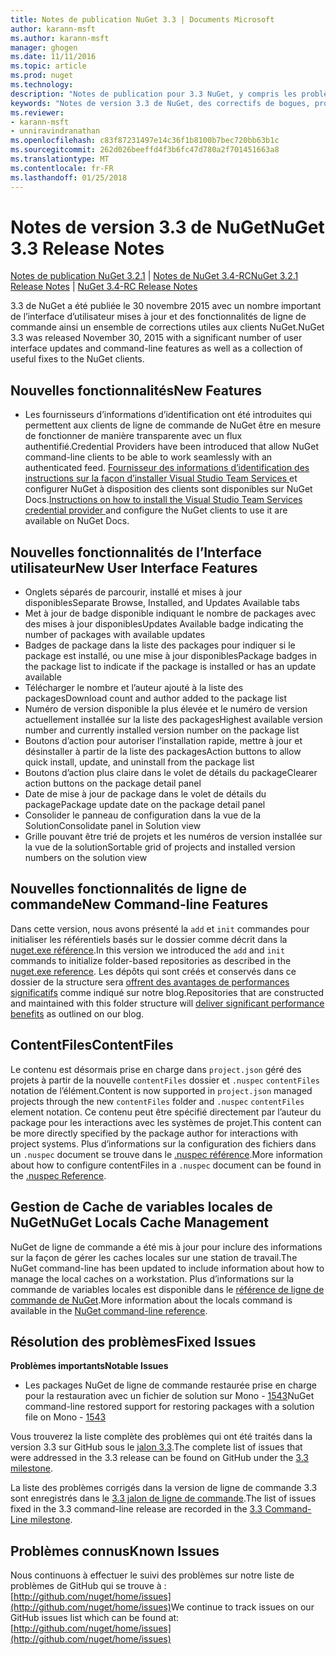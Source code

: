 ```yaml
---
title: Notes de publication NuGet 3.3 | Documents Microsoft
author: karann-msft
ms.author: karann-msft
manager: ghogen
ms.date: 11/11/2016
ms.topic: article
ms.prod: nuget
ms.technology: 
description: "Notes de publication pour 3.3 NuGet, y compris les problèmes connus, les correctifs de bogues, les fonctionnalités ajoutées et dcr."
keywords: "Notes de version 3.3 de NuGet, des correctifs de bogues, problèmes connus, ajouté des fonctionnalités, DCR"
ms.reviewer:
- karann-msft
- unniravindranathan
ms.openlocfilehash: c83f87231497e14c36f1b8100b7bec720bb63b1c
ms.sourcegitcommit: 262d026beeffd4f3b6fc47d780a2f701451663a8
ms.translationtype: MT
ms.contentlocale: fr-FR
ms.lasthandoff: 01/25/2018
---
```

# <a name="nuget-33-release-notes"></a><span data-ttu-id="3af0a-104">Notes de version 3.3 de NuGet</span><span class="sxs-lookup"><span data-stu-id="3af0a-104">NuGet 3.3 Release Notes</span></span>

<span data-ttu-id="3af0a-105">[Notes de publication NuGet 3.2.1](../release-notes/nuget-3.2.1.md) | [Notes de NuGet 3.4-RC](../release-notes/nuget-3.4-RC.md)</span><span class="sxs-lookup"><span data-stu-id="3af0a-105">[NuGet 3.2.1 Release Notes](../release-notes/nuget-3.2.1.md) | [NuGet 3.4-RC Release Notes](../release-notes/nuget-3.4-RC.md)</span></span>

<span data-ttu-id="3af0a-106">3.3 de NuGet a été publiée le 30 novembre 2015 avec un nombre important de l’interface d’utilisateur mises à jour et des fonctionnalités de ligne de commande ainsi un ensemble de corrections utiles aux clients NuGet.</span><span class="sxs-lookup"><span data-stu-id="3af0a-106">NuGet 3.3 was released November 30, 2015 with a significant number of user interface updates and command-line features as well as a collection of useful fixes to the NuGet clients.</span></span>

## <a name="new-features"></a><span data-ttu-id="3af0a-107">Nouvelles fonctionnalités</span><span class="sxs-lookup"><span data-stu-id="3af0a-107">New Features</span></span>

* <span data-ttu-id="3af0a-108">Les fournisseurs d’informations d’identification ont été introduites qui permettent aux clients de ligne de commande de NuGet être en mesure de fonctionner de manière transparente avec un flux authentifié.</span><span class="sxs-lookup"><span data-stu-id="3af0a-108">Credential Providers have been introduced that allow NuGet command-line clients to be able to work seamlessly with an authenticated feed.</span></span> <span data-ttu-id="3af0a-109">[Fournisseur des informations d’identification des instructions sur la façon d’installer Visual Studio Team Services ](../API/nuget-exe-Credential-Providers.md) et configurer NuGet à disposition des clients sont disponibles sur NuGet Docs.</span><span class="sxs-lookup"><span data-stu-id="3af0a-109">[Instructions on how to install the Visual Studio Team Services credential provider ](../API/nuget-exe-Credential-Providers.md) and configure the NuGet clients to use it are available on NuGet Docs.</span></span>

## <a name="new-user-interface-features"></a><span data-ttu-id="3af0a-110">Nouvelles fonctionnalités de l’Interface utilisateur</span><span class="sxs-lookup"><span data-stu-id="3af0a-110">New User Interface Features</span></span>

* <span data-ttu-id="3af0a-111">Onglets séparés de parcourir, installé et mises à jour disponibles</span><span class="sxs-lookup"><span data-stu-id="3af0a-111">Separate Browse, Installed, and Updates Available tabs</span></span>
* <span data-ttu-id="3af0a-112">Met à jour de badge disponible indiquant le nombre de packages avec des mises à jour disponibles</span><span class="sxs-lookup"><span data-stu-id="3af0a-112">Updates Available badge indicating the number of packages with available updates</span></span>
* <span data-ttu-id="3af0a-113">Badges de package dans la liste des packages pour indiquer si le package est installé, ou une mise à jour disponibles</span><span class="sxs-lookup"><span data-stu-id="3af0a-113">Package badges in the package list to indicate if the package is installed or has an update available</span></span>
* <span data-ttu-id="3af0a-114">Télécharger le nombre et l’auteur ajouté à la liste des packages</span><span class="sxs-lookup"><span data-stu-id="3af0a-114">Download count and author added to the package list</span></span>
* <span data-ttu-id="3af0a-115">Numéro de version disponible la plus élevée et le numéro de version actuellement installée sur la liste des packages</span><span class="sxs-lookup"><span data-stu-id="3af0a-115">Highest available version number and currently installed version number on the package list</span></span>
* <span data-ttu-id="3af0a-116">Boutons d’action pour autoriser l’installation rapide, mettre à jour et désinstaller à partir de la liste des packages</span><span class="sxs-lookup"><span data-stu-id="3af0a-116">Action buttons to allow quick install, update, and uninstall from the package list</span></span>
* <span data-ttu-id="3af0a-117">Boutons d’action plus claire dans le volet de détails du package</span><span class="sxs-lookup"><span data-stu-id="3af0a-117">Clearer action buttons on the package detail panel</span></span>
* <span data-ttu-id="3af0a-118">Date de mise à jour de package dans le volet de détails du package</span><span class="sxs-lookup"><span data-stu-id="3af0a-118">Package update date on the package detail panel</span></span>
* <span data-ttu-id="3af0a-119">Consolider le panneau de configuration dans la vue de la Solution</span><span class="sxs-lookup"><span data-stu-id="3af0a-119">Consolidate panel in Solution view</span></span>
* <span data-ttu-id="3af0a-120">Grille pouvant être trié de projets et les numéros de version installée sur la vue de la solution</span><span class="sxs-lookup"><span data-stu-id="3af0a-120">Sortable grid of projects and installed version numbers on the solution view</span></span>

## <a name="new-command-line-features"></a><span data-ttu-id="3af0a-121">Nouvelles fonctionnalités de ligne de commande</span><span class="sxs-lookup"><span data-stu-id="3af0a-121">New Command-line Features</span></span>

<span data-ttu-id="3af0a-122">Dans cette version, nous avons présenté la `add` et `init` commandes pour initialiser les référentiels basés sur le dossier comme décrit dans la [nuget.exe référence](../tools/nuget-exe-cli-reference.md).</span><span class="sxs-lookup"><span data-stu-id="3af0a-122">In this version we introduced the `add` and `init` commands to initialize folder-based repositories as described in the [nuget.exe reference](../tools/nuget-exe-cli-reference.md).</span></span> <span data-ttu-id="3af0a-123">Les dépôts qui sont créés et conservés dans ce dossier de la structure sera [offrent des avantages de performances significatifs](http://blog.nuget.org/20150922/Accelerate-Package-Source.html) comme indiqué sur notre blog.</span><span class="sxs-lookup"><span data-stu-id="3af0a-123">Repositories that are constructed and maintained with this folder structure will [deliver significant performance benefits](http://blog.nuget.org/20150922/Accelerate-Package-Source.html) as outlined on our blog.</span></span>

## <a name="contentfiles"></a><span data-ttu-id="3af0a-124">ContentFiles</span><span class="sxs-lookup"><span data-stu-id="3af0a-124">ContentFiles</span></span>

<span data-ttu-id="3af0a-125">Le contenu est désormais prise en charge dans `project.json` géré des projets à partir de la nouvelle `contentFiles` dossier et `.nuspec` `contentFiles` notation de l’élément.</span><span class="sxs-lookup"><span data-stu-id="3af0a-125">Content is now supported in `project.json` managed projects through the new `contentFiles` folder and `.nuspec` `contentFiles` element notation.</span></span>  <span data-ttu-id="3af0a-126">Ce contenu peut être spécifié directement par l’auteur du package pour les interactions avec les systèmes de projet.</span><span class="sxs-lookup"><span data-stu-id="3af0a-126">This content can be more directly specified by the package author for interactions with project systems.</span></span>  <span data-ttu-id="3af0a-127">Plus d’informations sur la configuration des fichiers dans un `.nuspec` document se trouve dans le [.nuspec référence](../schema/nuspec.md).</span><span class="sxs-lookup"><span data-stu-id="3af0a-127">More information about how to configure contentFiles in a `.nuspec` document can be found in the [.nuspec Reference](../schema/nuspec.md).</span></span>

## <a name="nuget-locals-cache-management"></a><span data-ttu-id="3af0a-128">Gestion de Cache de variables locales de NuGet</span><span class="sxs-lookup"><span data-stu-id="3af0a-128">NuGet Locals Cache Management</span></span>

<span data-ttu-id="3af0a-129">NuGet de ligne de commande a été mis à jour pour inclure des informations sur la façon de gérer les caches locales sur une station de travail.</span><span class="sxs-lookup"><span data-stu-id="3af0a-129">The NuGet command-line has been updated to include information about how to manage the local caches on a workstation.</span></span>  <span data-ttu-id="3af0a-130">Plus d’informations sur la commande de variables locales est disponible dans le [référence de ligne de commande de NuGet](../tools/cli-ref-locals.md).</span><span class="sxs-lookup"><span data-stu-id="3af0a-130">More information about the locals command is available in the [NuGet command-line reference](../tools/cli-ref-locals.md).</span></span>

## <a name="fixed-issues"></a><span data-ttu-id="3af0a-131">Résolution des problèmes</span><span class="sxs-lookup"><span data-stu-id="3af0a-131">Fixed Issues</span></span>

<span data-ttu-id="3af0a-132">**Problèmes importants**</span><span class="sxs-lookup"><span data-stu-id="3af0a-132">**Notable Issues**</span></span>

* <span data-ttu-id="3af0a-133">Les packages NuGet de ligne de commande restaurée prise en charge pour la restauration avec un fichier de solution sur Mono - [1543](https://github.com/NuGet/Home/issues/1543)</span><span class="sxs-lookup"><span data-stu-id="3af0a-133">NuGet command-line restored support for restoring packages with a solution file on Mono - [1543](https://github.com/NuGet/Home/issues/1543)</span></span>

<span data-ttu-id="3af0a-134">Vous trouverez la liste complète des problèmes qui ont été traités dans la version 3.3 sur GitHub sous le [jalon 3.3](https://github.com/NuGet/Home/issues?q=is%3Aissue+milestone%3A3.3.0+is%3Aclosed).</span><span class="sxs-lookup"><span data-stu-id="3af0a-134">The complete list of issues that were addressed in the 3.3 release can be found on GitHub under the [3.3 milestone](https://github.com/NuGet/Home/issues?q=is%3Aissue+milestone%3A3.3.0+is%3Aclosed).</span></span>

<span data-ttu-id="3af0a-135">La liste des problèmes corrigés dans la version de ligne de commande 3.3 sont enregistrés dans le [3.3 jalon de ligne de commande](https://github.com/NuGet/Home/issues?q=is%3Aissue+is%3Aclosed+milestone%3A3.3.0-commandline).</span><span class="sxs-lookup"><span data-stu-id="3af0a-135">The list of issues fixed in the 3.3 command-line release are recorded in the [3.3 Command-Line milestone](https://github.com/NuGet/Home/issues?q=is%3Aissue+is%3Aclosed+milestone%3A3.3.0-commandline).</span></span>

## <a name="known-issues"></a><span data-ttu-id="3af0a-136">Problèmes connus</span><span class="sxs-lookup"><span data-stu-id="3af0a-136">Known Issues</span></span>

<span data-ttu-id="3af0a-137">Nous continuons à effectuer le suivi des problèmes sur notre liste de problèmes de GitHub qui se trouve à : [http://github.com/nuget/home/issues](http://github.com/nuget/home/issues)</span><span class="sxs-lookup"><span data-stu-id="3af0a-137">We continue to track issues on our GitHub issues list which can be found at: [http://github.com/nuget/home/issues](http://github.com/nuget/home/issues)</span></span>